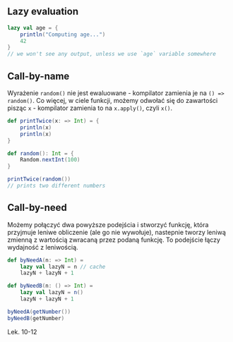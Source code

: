 ## Lazy evaluation

```scala
lazy val age = {
    println("Computing age...")
    42
}
// we won't see any output, unless we use `age` variable somewhere 
```

## Call-by-name

Wyrażenie `random()` nie jest ewaluowane - kompilator zamienia je na `() => random()`. Co więcej, w ciele funkcji, możemy odwołać się do zawartości pisząc `x` - kompilator zamienia to na `x.apply()`, czyli `x()`. 

```scala
def printTwice(x: => Int) = {
    println(x)
    println(x)
}

def random(): Int = {
    Random.nextInt(100)
}

printTwice(random())
// prints two different numbers
```

## Call-by-need

Możemy połączyć dwa powyższe podejścia i stworzyć funkcję, która przyjmuje leniwe obliczenie (ale go nie wywołuje), nastepnie tworzy leniwą zmienną z wartością zwracaną przez podaną funkcję. To podejście łączy wydajność z leniwością. 

```scala title="Leniwa ewaluacja na dwa sposoby - róznice w wywołaniach/dostępie"
def byNeedA(n: => Int) = 
    lazy val lazyN = n // cache 
    lazyN + lazyN + 1 

def byNeedB(n: () => Int) = 
    lazy val lazyN = n()
    lazyN + lazyN + 1 

byNeedA(getNumber())
byNeedB(getNumber)
```

Lek. 10-12
